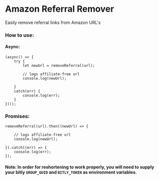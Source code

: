 # Amazon Referral Remover

Easily remove referral links from Amazon URL's


### How to use:
#### Async:
```
(async() => {
    try {
        let newUrl = removeReferral(url);

        // logs affiliate-free url
        console.log(newUrl);

    }
    catch(err) {
        console.log(err);
    }
})();
```

### Promises:
```
removeReferral(url).then((newUrl) => {

    // logs affiliate-free url
    console.log(newUrl);

}).catch((err) => {
    console.log(err);
});
```

#### **Note:** In order for reshortening to work properly, you will need to supply your bitly `GROUP_GUID` and `BITLY_TOKEN` as environment variables.